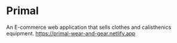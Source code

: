 # Primal
An E-commerce web application that sells clothes and calisthenics equipment.
https://primal-wear-and-gear.netlify.app
